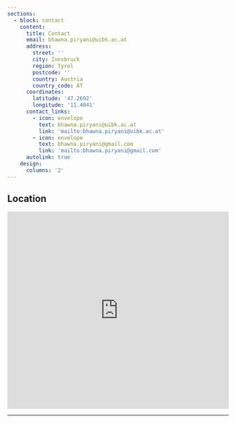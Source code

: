```yaml
---
sections:
  - block: contact
    content:
      title: Contact
      email: bhawna.piryani@uibk.ac.at
      address:
        street: ''
        city: Innsbruck
        region: Tyrol
        postcode: ''
        country: Austria
        country_code: AT
      coordinates:
        latitude: '47.2692'
        longitude: '11.4041'
      contact_links:
        - icon: envelope
          text: bhawna.piryani@uibk.ac.at
          link: 'mailto:bhawna.piryani@uibk.ac.at'
        - icon: envelope
          text: bhawna.piryani@gmail.com
          link: 'mailto:bhawna.piryani@gmail.com'
      autolink: true
    design:
      columns: '2'
---
```

## Location
<iframe src="https://www.google.com/maps/embed?pb=!1m18!1m12!1m3!1d10897.234567890123!2d11.4041!3d47.2692!2m3!1f0!2f0!3f0!3m2!1i1024!2i768!4f13.1!3m3!1m2!1s0x479d6e8a5f8f0001%3A0x1234567890abcdef!2sInnsbruck%2C%20Austria!5e0!3m2!1sen!2sat!4v1234567890123!5m2!1sen!2sat" width="100%" height="450" style="border:0;" allowfullscreen="" loading="lazy" referrerpolicy="no-referrer-when-downgrade"></iframe>

---
